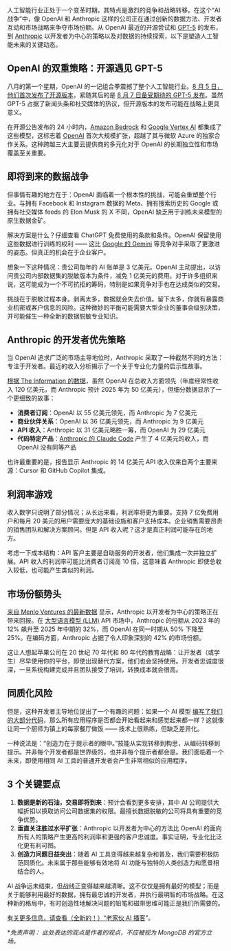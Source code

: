 人工智能行业正处于一个变革时期，其特点是激烈的竞争和战略转移。在这个“AI 战争”中，像 OpenAI 和 Anthropic 这样的公司正在通过创新的数据方法、开发者互动和市场战略来争夺市场份额。从 OpenAI 最近的开源尝试和 [GPT-5](https://thenewstack.io/gpt-5-a-choose-your-own-adventure-for-frontend-developers/) 的发布，到 [Anthropic](https://thenewstack.io/anthropic-launches-claude-opus-4-and-sonnet-4/) 以开发者为中心的策略以及对数据的持续探索，以下是塑造人工智能未来的关键动态。

## **OpenAI 的双重策略：开源遇见 GPT-5**

八月的第一个星期，OpenAI 的一记组合拳震撼了整个人工智能行业。[8 月 5 日，他们首次发布了开源版本](https://openai.com/index/introducing-gpt-oss/)，紧随其后的是 [8 月 7 日备受期待的 GPT-5 发布](https://openai.com/index/introducing-gpt-5/)。虽然 GPT-5 占据了新闻头条和社交媒体的热议，但开源版本的发布可能在战略上更具意义。

在开源公告发布的 24 小时内，[Amazon Bedrock](https://aws.amazon.com/blogs/aws/openai-open-weight-models-now-available-on-aws/) 和 [Google Vertex AI](https://discuss.google.dev/t/now-ga-openais-gpt-oss-qwen3-models-on-vertex-ai-as-open-model-apis/253945) 都集成了这些模型，这标志着 [OpenAI](https://thenewstack.io/openai-releases-new-models-trained-for-developers/) 首次大规模扩张，超越了其与微软 Azure 的独家合作关系。这种跨越三大主要云提供商的多元化对于 OpenAI 的长期独立性和市场覆盖至关重要。

## **即将到来的数据战争**

但事情有趣的地方在于：OpenAI 面临着一个根本性的挑战，可能会重塑整个行业。与拥有 Facebook 和 Instagram 数据的 Meta、拥有搜索历史的 Google 或拥有社交媒体 feeds 的 Elon Musk 的 X 不同，OpenAI 缺乏用于训练未来模型的原生数据金矿。

解决方案是什么？仔细查看 ChatGPT 免费使用的条款和条件。OpenAI 保留使用这些数据进行训练的权利 —— 这比 [Google 的 Gemini](https://thenewstack.io/gemini-all-you-need-to-know-about-googles-multimodal-ai/) 等竞争对手采取了更激进的姿态。但真正的机会在于企业客户。

想象一下这种情况：贵公司每年的 AI 账单是 3 亿美元。OpenAI 主动提出，以访问贵公司内部数据集的脱敏版本为条件，减免 1 亿美元的费用。对于许多组织来说，这可能成为一个不可抗拒的筹码，特别是如果竞争对手也在达成类似的交易。

挑战在于脱敏过程本身。剥离太多，数据就会失去价值。留下太多，你就有暴露商业机密或客户信息的风险。这种微妙的平衡可能需要大型企业的董事会级别决策，并可能催生一种全新的数据脱敏专业知识。

## **Anthropic 的开发者优先策略**

当 OpenAI 追求广泛的市场主导地位时，Anthropic 采取了一种截然不同的方法：专注于开发者。最近的收入分析揭示了一个关于专业化力量的启示性故事。

[根据 The Information 的数据](https://x.com/petergostev/status/1952471173515645128)，虽然 OpenAI 在总收入方面领先（年度经常性收入 120 亿美元，而 Anthropic 预计 2025 年为 50 亿美元），但细分数据显示了一个更细致的故事：

* **消费者订阅**：OpenAI 以 55 亿美元领先，而 Anthropic 为 7 亿美元
* **商业伙伴关系**：OpenAI 以 36 亿美元领先，而 Anthropic 为 9 亿美元
* **API 收入**：Anthropic 以 31 亿美元略胜一筹，而 OpenAI 为 29 亿美元
* **代码特定产品**：[Anthropic 的 Claude Code](https://thenewstack.io/anthropics-claude-code-gets-support-for-remote-mcp-servers/) 产生了 4 亿美元的收入，而 OpenAI 没有同等产品

也许最重要的是，报告显示 Anthropic 的 14 亿美元 API 收入仅来自两个主要来源：Cursor 和 GitHub Copilot 集成。

## **利润率游戏**

收入数字只说明了部分情况；从长远来看，利润率将更为重要。支持 7 亿免费用户和每月 20 美元的用户需要庞大的基础设施和客户支持成本。企业销售需要昂贵的销售团队和解决方案顾问。但是 API 收入呢？这才是真正利润可能存在的地方。

考虑一下成本结构：API 客户主要是自助服务的开发者，他们集成一次并独立扩展。API 收入的利润率可能比消费者订阅高 10 倍，这意味着 Anthropic 即使总收入较低，也可能产生类似的利润。

## **市场份额势头**

[来自 Menlo Ventures 的最新数据](https://menlovc.com/perspective/2025-mid-year-llm-market-update/) 显示，Anthropic 以开发者为中心的策略正在带来回报。在 [大型语言模型 (LLM)](https://thenewstack.io/what-large-language-models-can-do-well-now-and-what-they-cant/) API 市场中，Anthropic 的份额从 2023 年的 12% 飙升至 2025 年中期的 32%，而 OpenAI 在同一时期从 50% 下降至 25%。在编码方面，Anthropic 占据了令人印象深刻的 42% 的市场份额。

这让人想起苹果公司在 20 世纪 70 年代和 80 年代的教育战略：让开发者（或学生）尽早使用你的平台，即使出现替代方案，他们也会坚持使用。开发者忠诚度很深，一旦系统构建完成并且团队接受了培训，转换成本就会很高。

## **同质化风险**

但是，这种开发者主导地位提出了一个有趣的问题：如果一个 AI 模型 [编写了我们的大部分代码](https://thenewstack.io/developers-put-ai-bots-to-the-test-of-writing-code/)，那么所有应用程序是否都会开始看起来和感觉起来都一样？这就像让同一个厨师为镇上的每家餐厅做饭 —— 技术上很熟练，但缺乏差异化。

一种说法是：“创造力在于提示者的眼中。”技能从实现转移到构思，从编码转移到提示。并非每个开发者都是世界级的，也并非每个提示者都会是。我们面临着一个未来，即使用相同 AI 工具的普通开发者会产生非常相似的应用程序。

## **3 个关键要点**

1. **数据是新的石油，交易即将到来**：预计会看到更多安排，其中 AI 公司提供大幅折扣以换取访问公司数据集的权限。最擅长数据脱敏的公司将具有重要的竞争优势。
2. **垂直关注胜过水平扩张**：Anthropic 以开发者为中心的方法比 OpenAI 的面向所有人的策略产生更高的利润率和更强的客户忠诚度。事实证明，专业化比泛化更有利可图。
3. **创造力问题日益突出**：随着 AI 工具变得越来越复杂和普及，我们需要积极防范同质化。未来属于那些能够有效地将 AI 功能与独特的人类创造力和愿景相结合的人。

AI 战争远未结束，但战线正变得越来越清晰。这不仅仅是拥有最好的模型；而是关于能够利用最好的数据，拥有最忠诚的开发者，并执行最明智的市场战略。在这种新的格局中，有时创造性地解决问题的铅笔和磁带思维可能正是我们所需要的。

[有关更多信息，请查看（全新的！）“老家伙 AI 播客](https://www.youtube.com/channel/UC7jFHkaMWmJkU2ZOuukoJDg)”。

***免责声明：* 此处表达的观点是作者的观点，不应被视为 MongoDB 的官方立场。*